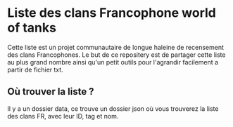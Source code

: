 # Liste des clans Francophone world of tanks

Cette liste est un projet communautaire de longue haleine de recensement des clans Francophones.
Le but de ce repositery est de partager cette liste au plus grand nombre ainsi qu'un petit outils pour l'agrandir facilement a partir de fichier txt.

## Où trouver la liste ?
Il y a un dossier data, ce trouve un dossier json où vous trouverez la liste des clans FR, avec leur ID, tag et nom.